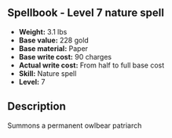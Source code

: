 ## Spellbook - Level 7 nature spell

- **Weight:** 3.1 lbs
- **Base value:** 228 gold
- **Base material:** Paper
- **Base write cost:** 90 charges
- **Actual write cost:** From half to full base cost
- **Skill:** Nature spell
- **Level:** 7

## Description

Summons a permanent owlbear patriarch
